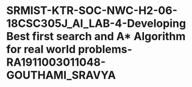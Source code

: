 # SRMIST-KTR-SOC-NWC-H2-06-18CSC305J_AI_LAB-4-Developing Best first search and A* Algorithm for real world problems-RA1911003011048-GOUTHAMI_SRAVYA
